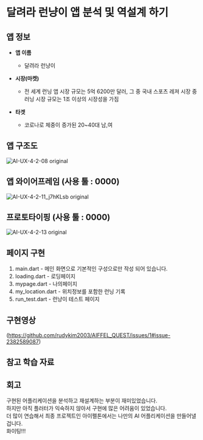 # 달려라 런냥이 앱 분석 및 역설계 하기        

## 앱 정보

- **앱 이름** 

  - 달려라 런냥이    

- **시장(마켓)**  

  - 전 세계 런닝 앱 시장 규모는 5억 6200만 달러, 그 중 국내 스포츠 레져 시장 중 러닝 시장 규모는 1조 이상의 시장성을 가짐    

- **타겟**  

  - 코로나로 체중이 증가된 20~40대 남,여          



## 앱 구조도

![AI-UX-4-2-08 original](https://github.com/rudykim2003/AIFFEL_QUEST/assets/86637005/1a237b3c-912b-4763-9f13-22fe714549dc)



## 앱 와이어프레임 (사용 툴 : 0000)

![AI-UX-4-2-11_j7hKLsb original](https://github.com/rudykim2003/AIFFEL_QUEST/assets/86637005/538223ca-bc1c-4a0a-a4f6-17f27fc9a6f4)


## 프로토타이핑 (사용 툴 : 0000)

![AI-UX-4-2-13 original](https://github.com/rudykim2003/AIFFEL_QUEST/assets/86637005/276a76a9-dadc-47c0-a9d3-169e7c033693)



## 페이지 구현
1. main.dart - 메인 화면으로 기본적인 구성으로만 작성 되어 있습니다.
2. loading.dart - 로딩페이지
3. mypage.dart - 나의페이지
4. my_location.dart - 위치정보를 포함한 런닝 기록
5. run_test.dart - 런냥이 테스트 페이지


## 구현영상 
(https://github.com/rudykim2003/AIFFEL_QUEST/issues/1#issue-2382589087)

## 참고 학습 자료 


## 회고
구현된 어플리케이션을 분석하고 재설계하는 부분이 재미있었습니다.     
하지만 아직 플러터가 익숙하지 않아서 구현에 많은 어려움이 있었습니다.      
더 많이 연습해서 최종 프로젝트인 아이펠톤에서는 나만의 AI 어플리케이션을 만들어낼겁니다.     
화이팅!!!
